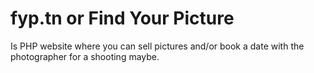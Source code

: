 # fyp.tn or Find Your Picture
 Is PHP website where you can sell pictures and/or book a date with the photographer for a shooting maybe.
